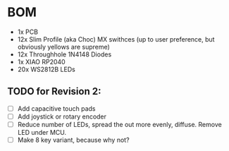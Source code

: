 # BOM

- 1x PCB
- 12x Slim Profile (aka Choc) MX swithces (up to user preference, but obviously yellows are supreme)
- 12x Throughhole 1N4148 Diodes
- 1x XIAO RP2040
- 20x WS2812B LEDs

## TODO for Revision 2:

- [ ] Add capacitive touch pads
- [ ] Add joystick or rotary encoder
- [ ] Reduce number of LEDs, spread the out more evenly, diffuse. Remove LED under MCU.
- [ ] Make 8 key variant, because why not?